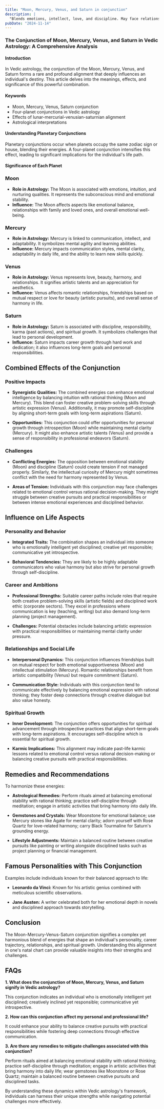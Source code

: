 ```yaml
---
title: "Moon, Mercury, Venus, and Saturn in conjunction"
description: |
  "Blends emotions, intellect, love, and discipline. May face relationship"
pubDate: "2024-11-14"
---
```


### The Conjunction of Moon, Mercury, Venus, and Saturn in Vedic Astrology: A Comprehensive Analysis

#### Introduction

In Vedic astrology, the conjunction of the Moon, Mercury, Venus, and Saturn forms a rare and profound alignment that deeply influences an individual's destiny. This article delves into the meanings, effects, and significance of this powerful combination.

#### Keywords

- Moon, Mercury, Venus, Saturn conjunction
- Four-planet conjunctions in Vedic astrology
- Effects of lunar-mercurial-venusian-saturnian alignment
- Astrological interpretations

#### Understanding Planetary Conjunctions

Planetary conjunctions occur when planets occupy the same zodiac sign or house, blending their energies. A four-planet conjunction intensifies this effect, leading to significant implications for the individual's life path.

#### Significance of Each Planet

### Moon

- **Role in Astrology:** The Moon is associated with emotions, intuition, and nurturing qualities. It represents the subconscious mind and emotional stability.
- **Influence:** The Moon affects aspects like emotional balance, relationships with family and loved ones, and overall emotional well-being.

### Mercury

- **Role in Astrology:** Mercury is linked to communication, intellect, and adaptability. It symbolizes mental agility and learning abilities.
- **Influence:** Mercury impacts communication styles, mental clarity, adaptability in daily life, and the ability to learn new skills quickly.

### Venus

- **Role in Astrology:** Venus represents love, beauty, harmony, and relationships. It signifies artistic talents and an appreciation for aesthetics.
- **Influence:** Venus affects romantic relationships, friendships based on mutual respect or love for beauty (artistic pursuits), and overall sense of harmony in life.

### Saturn

- **Role in Astrology:** Saturn is associated with discipline, responsibility, karma (past actions), and spiritual growth. It symbolizes challenges that lead to personal development.
- **Influence:** Saturn impacts career growth through hard work and dedication; it also influences long-term goals and personal responsibilities.

## Combined Effects of the Conjunction

### Positive Impacts

- **Synergistic Qualities:** The combined energies can enhance emotional intelligence by balancing intuition with rational thinking (Moon and Mercury). This blend can foster creative problem-solving skills through artistic expression (Venus). Additionally, it may promote self-discipline by aligning short-term goals with long-term aspirations (Saturn).
  
- **Opportunities:** This conjunction could offer opportunities for personal growth through introspection (Moon) while maintaining mental clarity (Mercury). It might also enhance artistic talents (Venus) and provide a sense of responsibility in professional endeavors (Saturn).

### Challenges

- **Conflicting Energies:** The opposition between emotional stability (Moon) and discipline (Saturn) could create tension if not managed properly. Similarly, the intellectual curiosity of Mercury might sometimes conflict with the need for harmony represented by Venus.
  
- **Areas of Tension:** Individuals with this conjunction may face challenges related to emotional control versus rational decision-making. They might struggle between creative pursuits and practical responsibilities or between intense emotional experiences and disciplined behavior.

## Influence on Life Aspects

### Personality and Behavior

- **Integrated Traits:** The combination shapes an individual into someone who is emotionally intelligent yet disciplined; creative yet responsible; communicative yet introspective.
  
- **Behavioral Tendencies:** They are likely to be highly adaptable communicators who value harmony but also strive for personal growth through self-discipline.

### Career and Ambitions

- **Professional Strengths:** Suitable career paths include roles that require both creative problem-solving skills (artistic fields) and disciplined work ethic (corporate sectors). They excel in professions where communication is key (teaching, writing) but also demand long-term planning (project management).
  
- **Challenges:** Potential obstacles include balancing artistic expression with practical responsibilities or maintaining mental clarity under pressure.

### Relationships and Social Life

- **Interpersonal Dynamics:** This conjunction influences friendships built on mutual respect for both emotional supportiveness (Moon) and intellectual stimulation (Mercury). Romantic relationships benefit from artistic compatibility (Venus) but require commitment (Saturn).
  
- **Communication Style:** Individuals with this conjunction tend to communicate effectively by balancing emotional expression with rational thinking; they foster deep connections through creative dialogue but also value honesty.

### Spiritual Growth

- **Inner Development:** The conjunction offers opportunities for spiritual advancement through introspective practices that align short-term goals with long-term aspirations. It encourages self-discipline which is essential for spiritual growth.
  
- **Karmic Implications:** This alignment may indicate past-life karmic lessons related to emotional control versus rational decision-making or balancing creative pursuits with practical responsibilities.

## Remedies and Recommendations

To harmonize these energies:

- **Astrological Remedies:** Perform rituals aimed at balancing emotional stability with rational thinking; practice self-discipline through meditation; engage in artistic activities that bring harmony into daily life.
  
- **Gemstones and Crystals:** Wear Moonstone for emotional balance; use Mercury stones like Agate for mental clarity; adorn yourself with Rose Quartz for love-related harmony; carry Black Tourmaline for Saturn's grounding energy.
  
- **Lifestyle Adjustments:** Maintain a balanced routine between creative pursuits like painting or writing alongside disciplined tasks such as project planning or financial management.

## Famous Personalities with This Conjunction

Examples include individuals known for their balanced approach to life:

- **Leonardo da Vinci:** Known for his artistic genius combined with meticulous scientific observations.
  
- **Jane Austen:** A writer celebrated both for her emotional depth in novels and disciplined approach towards storytelling.

## Conclusion

The Moon-Mercury-Venus-Saturn conjunction signifies a complex yet harmonious blend of energies that shape an individual's personality, career trajectory, relationships, and spiritual growth. Understanding this alignment in one's natal chart can provide valuable insights into their strengths and challenges.

## FAQs

**1. What does the conjunction of Moon, Mercury, Venus, and Saturn signify in Vedic astrology?**

This conjunction indicates an individual who is emotionally intelligent yet disciplined; creatively inclined yet responsible; communicative yet introspective.

**2. How can this conjunction affect my personal and professional life?**

It could enhance your ability to balance creative pursuits with practical responsibilities while fostering deep connections through effective communication.

**3. Are there any remedies to mitigate challenges associated with this conjunction?**

Perform rituals aimed at balancing emotional stability with rational thinking; practice self-discipline through meditation; engage in artistic activities that bring harmony into daily life; wear gemstones like Moonstone or Rose Quartz; maintain a balanced routine between creative pursuits and disciplined tasks.

By understanding these dynamics within Vedic astrology's framework, individuals can harness their unique strengths while navigating potential challenges more effectively.